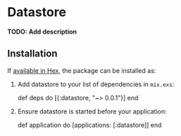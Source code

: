 # Datastore

**TODO: Add description**

## Installation

If [available in Hex](https://hex.pm/docs/publish), the package can be installed as:

  1. Add datastore to your list of dependencies in `mix.exs`:

        def deps do
          [{:datastore, "~> 0.0.1"}]
        end

  2. Ensure datastore is started before your application:

        def application do
          [applications: [:datastore]]
        end
